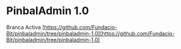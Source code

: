 # PinbalAdmin 1.0



Branca Activa [https://github.com/Fundacio-Bit/pinbaladmin/tree/pinbaladmin-1.0](https://github.com/Fundacio-Bit/pinbaladmin/tree/pinbaladmin-1.0)
